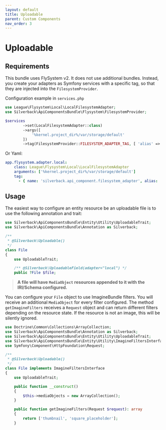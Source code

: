 ```yaml
---
layout: default
title: Uploadable
parent: Custom Components
nav_order: 3
---
```

# Uploadable

## Requirements
This bundle uses FlySystem v2. It does not use additional bundles. Instead, you create your adapters as Symfony services with a specific tag, so that they are injected into the `FilesystemProvider`.

Configuration example in `services.php`
```php
use League\Flysystem\Local\LocalFilesystemAdapter;
use Silverback\ApiComponentsBundle\Flysystem\FilesystemProvider;

$services
        ->set(LocalFilesystemAdapter::class)
        ->args([
            '%kernel.project_dir%/var/storage/default'
        ])
        ->tag(FilesystemProvider::FILESYSTEM_ADAPTER_TAG, [ 'alias' => 'local' ]);
```

Or Yaml:
```yaml
app.flysystem.adapter.local:
    class: League\Flysystem\Local\LocalFilesystemAdapter
    arguments: ['%kernel.project_dir%/var/storage/default']
    tag:
      - { name: 'silverback.api_component.filesystem_adapter', alias: 'local' }
```

## Usage
The easiest way to configure an entity resource be an uploadable file is to use the following annotation and trait:

```php
use Silverback\ApiComponentsBundle\Entity\Utility\UploadableTrait;
use Silverback\ApiComponentsBundle\Annotation as Silverback;

/**
 * @Silverback\Uploadable()
 */
class File
{
    use UploadableTrait;

    /** @Silverback\UploadableField(adapter="local") */
    public ?File $file;
```



> **A file will have `MediaObject` resources appended to it with the IRI/Schema configured.**

You can configure your `File` object to use ImagineBundle filters. You will receive an additional `MediaObject` for every filter configured. The method `getImagineFilters` receives a `Request` object and can return different filters depending on the resource state. If the resource is not an image, this will be silently ignored.

```php
use Doctrine\Common\Collections\ArrayCollection;
use Silverback\ApiComponentsBundle\Annotation as Silverback;
use Silverback\ApiComponentsBundle\Entity\Utility\UploadableTrait;
use Silverback\ApiComponentsBundle\Entity\Utility\ImagineFiltersInterface;
use Symfony\Component\HttpFoundation\Request;

/**
 * @Silverback\Uploadable()
 */
class File implements ImagineFiltersInterface
{
    use UploadableTrait;

    public function __construct()
    {
        $this->mediaObjects = new ArrayCollection();
    }

    public function getImagineFilters(Request $request): array
    {
        return ['thumbnail', 'square_placeholder'];
    }
```
